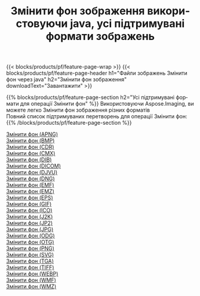﻿---
title: Змінити фон зображення використовуючи java, усі підтримувані формати зображень 
weight: 3920
url: /uk/java/change-background 
lang: uk
langdirlevel: 2
locales: zh-hans,ja,it,ru,de,es,fr,nl,id,lt,pl,pt,vi,tr,ko,zh-hant,ar,hi,th,sv,cs,uk,he
description: Використовуючи Aspose.Imaging, ви можете легко Змінити фон зображення використовуючи  java
---

{{< blocks/products/pf/feature-page-wrap >}}
{{< blocks/products/pf/feature-page-header h1="Файли зображень Змінити фон через java" h2="Змінити фон зображення" downloadText="Завантажити" >}}


{{% blocks/products/pf/feature-page-section  h2="Усі підтримувані формати для операції Змінити фон" %}}
Використовуючи Aspose.Imaging, ви можете легко Змінити фон зображення різних форматів
<br/>
Повний список підтримуваних перетворень для операції Змінити фон:
{{% /blocks/products/pf/feature-page-section %}}
<div class="container-fluid productfamilypage bg-gray">
    <div class="convertypes bg-gray agp-content section">
        <div class="container">
		<div class="row other-converters">
		    <div class='col-md-2 other-converter remove-lp remove-rp'><a href="/imaging/uk/java/change-background/apng" >Змінити фон (APNG)</a></div><div class='col-md-2 other-converter remove-lp remove-rp'><a href="/imaging/uk/java/change-background/bmp" >Змінити фон (BMP)</a></div><div class='col-md-2 other-converter remove-lp remove-rp'><a href="/imaging/uk/java/change-background/cdr" >Змінити фон (CDR)</a></div><div class='col-md-2 other-converter remove-lp remove-rp'><a href="/imaging/uk/java/change-background/cmx" >Змінити фон (CMX)</a></div><div class='col-md-2 other-converter remove-lp remove-rp'><a href="/imaging/uk/java/change-background/dib" >Змінити фон (DIB)</a></div><div class='col-md-2 other-converter remove-lp remove-rp'><a href="/imaging/uk/java/change-background/dicom" >Змінити фон (DICOM)</a></div><div class='col-md-2 other-converter remove-lp remove-rp'><a href="/imaging/uk/java/change-background/djvu" >Змінити фон (DJVU)</a></div><div class='col-md-2 other-converter remove-lp remove-rp'><a href="/imaging/uk/java/change-background/dng" >Змінити фон (DNG)</a></div><div class='col-md-2 other-converter remove-lp remove-rp'><a href="/imaging/uk/java/change-background/emf" >Змінити фон (EMF)</a></div><div class='col-md-2 other-converter remove-lp remove-rp'><a href="/imaging/uk/java/change-background/emz" >Змінити фон (EMZ)</a></div><div class='col-md-2 other-converter remove-lp remove-rp'><a href="/imaging/uk/java/change-background/eps" >Змінити фон (EPS)</a></div><div class='col-md-2 other-converter remove-lp remove-rp'><a href="/imaging/uk/java/change-background/gif" >Змінити фон (GIF)</a></div><div class='col-md-2 other-converter remove-lp remove-rp'><a href="/imaging/uk/java/change-background/ico" >Змінити фон (ICO)</a></div><div class='col-md-2 other-converter remove-lp remove-rp'><a href="/imaging/uk/java/change-background/j2k" >Змінити фон (J2K)</a></div><div class='col-md-2 other-converter remove-lp remove-rp'><a href="/imaging/uk/java/change-background/jp2" >Змінити фон (JP2)</a></div><div class='col-md-2 other-converter remove-lp remove-rp'><a href="/imaging/uk/java/change-background/jpg" >Змінити фон (JPG)</a></div><div class='col-md-2 other-converter remove-lp remove-rp'><a href="/imaging/uk/java/change-background/odg" >Змінити фон (ODG)</a></div><div class='col-md-2 other-converter remove-lp remove-rp'><a href="/imaging/uk/java/change-background/otg" >Змінити фон (OTG)</a></div><div class='col-md-2 other-converter remove-lp remove-rp'><a href="/imaging/uk/java/change-background/png" >Змінити фон (PNG)</a></div><div class='col-md-2 other-converter remove-lp remove-rp'><a href="/imaging/uk/java/change-background/svg" >Змінити фон (SVG)</a></div><div class='col-md-2 other-converter remove-lp remove-rp'><a href="/imaging/uk/java/change-background/tga" >Змінити фон (TGA)</a></div><div class='col-md-2 other-converter remove-lp remove-rp'><a href="/imaging/uk/java/change-background/tiff" >Змінити фон (TIFF)</a></div><div class='col-md-2 other-converter remove-lp remove-rp'><a href="/imaging/uk/java/change-background/webp" >Змінити фон (WEBP)</a></div><div class='col-md-2 other-converter remove-lp remove-rp'><a href="/imaging/uk/java/change-background/wmf" >Змінити фон (WMF)</a></div><div class='col-md-2 other-converter remove-lp remove-rp'><a href="/imaging/uk/java/change-background/wmz" >Змінити фон (WMZ)</a></div>
                </div>
        </div>
    </div>
</div>
<br/>
